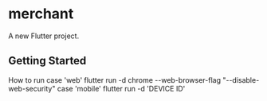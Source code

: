 # merchant

A new Flutter project.

## Getting Started

How to run 
 case 'web' 
 flutter run -d chrome --web-browser-flag "--disable-web-security"
 case 'mobile'
 flutter run -d 'DEVICE ID'


